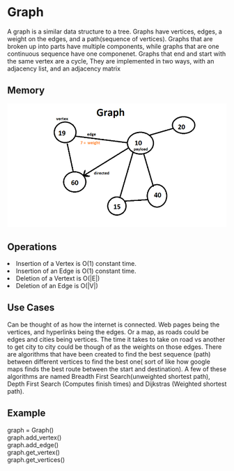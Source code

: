 <h1>Graph</h1>
<p1> A graph is a similar data structure to a tree. Graphs have vertices, edges, a weight on the edges, and a path(sequence of vertices). Graphs that are broken up into parts have multiple components, while graphs that are one continuous sequence have one componenet. Graphs that end and start with the same vertex are a cycle,  They are implemented in two ways, with an adjacency list, and an adjacency matrix <br/>
</p1>
<h2>Memory</h2>
<img src="graph_image.png">
<h2> Operations</h2>
<UI>
  <LI>Insertion of a Vertex is O(1) constant time. 
    <LI>Insertion of an Edge is O(1) constant time. 
      <LI> Deletion of a Vertext is O(|E|)
        <LI>Deletion of an Edge is O(|V|)
          </UI>
<h2> Use Cases</h2>
<p1> Can be thought of as how the internet is connected. Web pages being the vertices, and hyperlinks being the edges. Or a map, as roads could be edges and cities being vertices. The time it takes to take on road vs another to get city to city could be though of as the weights on those edges. There are algorithms that have been created to find the best sequence (path) between different vertices to find the best one( sort of like how google maps finds the best route between the start and destination). A few of these algorithms are named Breadth First Search(unweighted shortest path), Depth First Search (Computes finish times) and Dijkstras (Weighted shortest path).
<h2>Example </h2>
  graph = Graph()<br/>
graph.add_vertex()<br/>
graph.add_edge()<br/>
graph.get_vertex()<br/>
graph.get_vertices()
